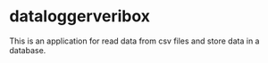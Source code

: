 # dataloggerveribox
This is an application for read data from csv files and store data in a database.
